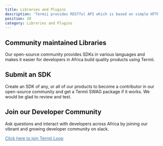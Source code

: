 ```yaml
---
title: Libraries and Plugins
description: 'Termii provides RESTful API which is based on simple HTTP POST/GET requests. Our API lets you create, send, and verify messages, as well as, track your delivery statistics.'
position: 20
category: Libraries and Plugins
---
```



## Community maintained Libraries
Our open-source community provides SDKs in various languages and makes it easier for developers in Africa build quality products using Termii.


<sdk-card></sdk-card>

## Submit an SDK

Create an SDK of any, or all of our products to become a contributor in our open-source community and get a Termii SWAG package if it works.
We would be glad to review and test.

<submit-button></submit-button>

## Join our Developer Community

Ask questions and interact with developers across Africa by joining our vibrant and growing developer community on slack.

<a  href="https://join.slack.com/t/termii-loop/shared_invite/zt-imbqlf68-w4lsPkOzibBXSQohu8_8dQ" style="text-decoration: underline; color: #406DAD; cursor:pointer" target="_blank">Click here to join Termii Loop</a>
